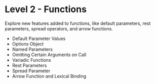# Level 2 - Functions
Explore new features added to functions, like default parameters, rest parameters, spread operators, and arrow functions.

- Default Parameter Values
- Options Object
- Named Parameters
- Omitting Certain Arguments on Call
- Variadic Functions
- Rest Parameters
- Spread Parameter
- Arrow Function and Lexical Binding
